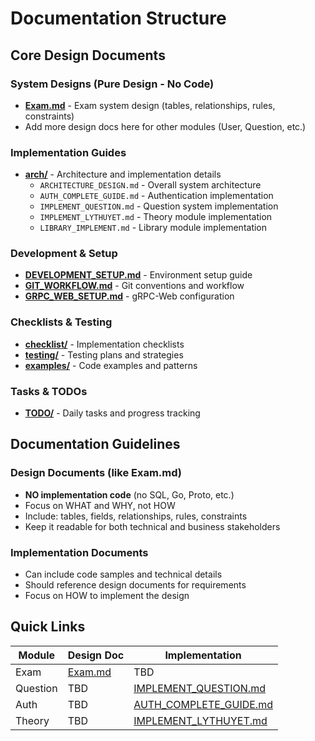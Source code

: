 # Documentation Structure

## Core Design Documents

### System Designs (Pure Design - No Code)
- **[Exam.md](./Exam.md)** - Exam system design (tables, relationships, rules, constraints)
- Add more design docs here for other modules (User, Question, etc.)

### Implementation Guides
- **[arch/](./arch/)** - Architecture and implementation details
  - `ARCHITECTURE_DESIGN.md` - Overall system architecture
  - `AUTH_COMPLETE_GUIDE.md` - Authentication implementation
  - `IMPLEMENT_QUESTION.md` - Question system implementation
  - `IMPLEMENT_LYTHUYET.md` - Theory module implementation
  - `LIBRARY_IMPLEMENT.md` - Library module implementation

### Development & Setup
- **[DEVELOPMENT_SETUP.md](./DEVELOPMENT_SETUP.md)** - Environment setup guide
- **[GIT_WORKFLOW.md](./GIT_WORKFLOW.md)** - Git conventions and workflow
- **[GRPC_WEB_SETUP.md](./GRPC_WEB_SETUP.md)** - gRPC-Web configuration

### Checklists & Testing
- **[checklist/](./checklist/)** - Implementation checklists
- **[testing/](./testing/)** - Testing plans and strategies
- **[examples/](./examples/)** - Code examples and patterns

### Tasks & TODOs
- **[TODO/](./TODO/)** - Daily tasks and progress tracking

## Documentation Guidelines

### Design Documents (like Exam.md)
- **NO implementation code** (no SQL, Go, Proto, etc.)
- Focus on WHAT and WHY, not HOW
- Include: tables, fields, relationships, rules, constraints
- Keep it readable for both technical and business stakeholders

### Implementation Documents
- Can include code samples and technical details
- Should reference design documents for requirements
- Focus on HOW to implement the design

## Quick Links

| Module | Design Doc | Implementation |
|--------|------------|----------------|
| Exam | [Exam.md](./Exam.md) | TBD |
| Question | TBD | [IMPLEMENT_QUESTION.md](./arch/IMPLEMENT_QUESTION.md) |
| Auth | TBD | [AUTH_COMPLETE_GUIDE.md](./arch/AUTH_COMPLETE_GUIDE.md) |
| Theory | TBD | [IMPLEMENT_LYTHUYET.md](./arch/IMPLEMENT_LYTHUYET.md) |